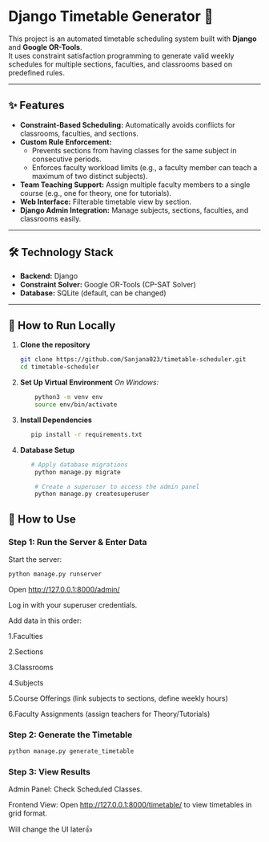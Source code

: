 # Django Timetable Generator 📅

This project is an automated timetable scheduling system built with **Django** and **Google OR-Tools**.  
It uses constraint satisfaction programming to generate valid weekly schedules for multiple sections, faculties, and classrooms based on predefined rules.

---

## ✨ Features

- **Constraint-Based Scheduling:** Automatically avoids conflicts for classrooms, faculties, and sections.  
- **Custom Rule Enforcement:**
  - Prevents sections from having classes for the same subject in consecutive periods.
  - Enforces faculty workload limits (e.g., a faculty member can teach a maximum of two distinct subjects).
- **Team Teaching Support:** Assign multiple faculty members to a single course (e.g., one for theory, one for tutorials).  
- **Web Interface:** Filterable timetable view by section.  
- **Django Admin Integration:** Manage subjects, sections, faculties, and classrooms easily.  

---

## 🛠️ Technology Stack

- **Backend:** Django  
- **Constraint Solver:** Google OR-Tools (CP-SAT Solver)  
- **Database:** SQLite (default, can be changed)  

---

## 🚀 How to Run Locally

1. **Clone the repository**

   ```bash
   git clone https://github.com/Sanjana023/timetable-scheduler.git
   cd timetable-scheduler

   ```

2. **Set Up Virtual Environment**
    *On Windows:*
    ```bash
        python3 -m venv env
        source env/bin/activate
    ```

3. **Install Dependencies**
    ```bash
       pip install -r requirements.txt
    ```

4. **Database Setup**
    ```bash
       # Apply database migrations
        python manage.py migrate

        # Create a superuser to access the admin panel
        python manage.py createsuperuser

    ```

## 🚀 How to Use

### Step 1: Run the Server & Enter Data
Start the server:
```bash
python manage.py runserver
 ```

Open http://127.0.0.1:8000/admin/

Log in with your superuser credentials.

Add data in this order:

1.Faculties

2.Sections

3.Classrooms

4.Subjects

5.Course Offerings (link subjects to sections, define weekly hours)

6.Faculty Assignments (assign teachers for Theory/Tutorials)

### Step 2: Generate the Timetable
```bash
python manage.py generate_timetable
 ```

### Step 3: View Results
Admin Panel: Check Scheduled Classes.

Frontend View: Open http://127.0.0.1:8000/timetable/
to view timetables in grid format.

Will change the UI later👍

